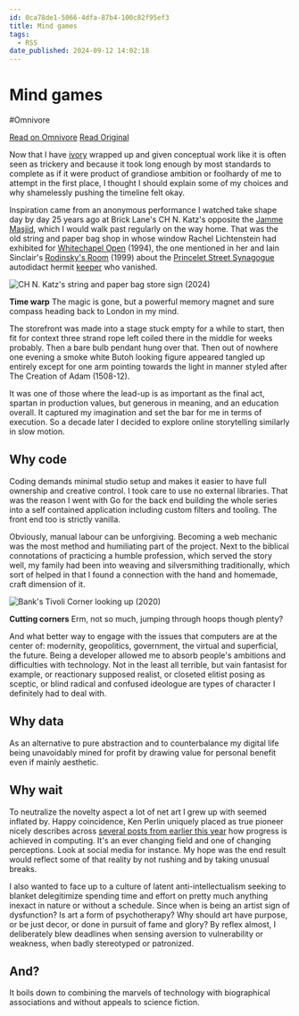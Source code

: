 ```yaml
---
id: 0ca78de1-5066-4dfa-87b4-100c82f95ef3
title: Mind games
tags:
  - RSS
date_published: 2024-09-12 14:02:18
---
```


# Mind games
#Omnivore

[Read on Omnivore](https://omnivore.app/me/mind-games-191e8441a20)
[Read Original](https://thewhodidthis.com/mind-games/)



 Now that I have [ivory](https:&#x2F;&#x2F;thewhodidthis.com&#x2F;ivory&#x2F;) wrapped up and given conceptual work like it is often seen as trickery and because it took long enough by most standards to complete as if it were product of grandiose ambition or foolhardy of me to attempt in the first place, I thought I should explain some of my choices and why shamelessly pushing the timeline felt okay.

 Inspiration came from an anonymous performance I watched take shape day by day 25 years ago at Brick Lane&#39;s CH N. Katz&#39;s opposite the [Jamme Masjid](https:&#x2F;&#x2F;en.wikipedia.org&#x2F;wiki&#x2F;Brick%5FLane%5FMosque), which I would walk past regularly on the way home. That was the old string and paper bag shop in whose window Rachel Lichtenstein had exhibited for [Whitechapel Open](https:&#x2F;&#x2F;www.whitechapelgallery.org&#x2F;london-open-history&#x2F;) (1994), the one mentioned in her and Iain Sinclair&#39;s [Rodinsky&#39;s Room](https:&#x2F;&#x2F;www.artangel.org.uk&#x2F;project&#x2F;rodinskys-whitechapel&#x2F;) (1999) about the [Princelet Street Synagogue](https:&#x2F;&#x2F;www.thespitalfieldstrust.com&#x2F;) autodidact hermit [keeper](https:&#x2F;&#x2F;en.wikipedia.org&#x2F;wiki&#x2F;Gabbai) who vanished.

![CH N. Katz&#39;s string and paper bag store sign (2024)](https:&#x2F;&#x2F;proxy-prod.omnivore-image-cache.app&#x2F;1280x960,sRikjjwSpA0C8n9sjT9ArYDVm5Rky4fCntUUyulqk3i4&#x2F;https:&#x2F;&#x2F;thewhodidthis.com&#x2F;mind-games&#x2F;IMG_0671.jpg) 

**Time warp** The magic is gone, but a powerful memory magnet and sure compass heading back to London in my mind.

 The storefront was made into a stage stuck empty for a while to start, then fit for context three strand rope left coiled there in the middle for weeks probably. Then a bare bulb pendant hung over that. Then out of nowhere one evening a smoke white Butoh looking figure appeared tangled up entirely except for one arm pointing towards the light in manner styled after The Creation of Adam (1508-12).

 It was one of those where the lead-up is as important as the final act, spartan in production values, but generous in meaning, and an education overall. It captured my imagination and set the bar for me in terms of execution. So a decade later I decided to explore online storytelling similarly in slow motion.

##  Why code

 Coding demands minimal studio setup and makes it easier to have full ownership and creative control. I took care to use no external libraries. That was the reason I went with Go for the back end building the whole series into a self contained application including custom filters and tooling. The front end too is strictly vanilla.

 Obviously, manual labour can be unforgiving. Becoming a web mechanic was the most method and humiliating part of the project. Next to the biblical connotations of practicing a humble profession, which served the story well, my family had been into weaving and silversmithing traditionally, which sort of helped in that I found a connection with the hand and homemade, craft dimension of it.

![Bank&#39;s Tivoli Corner looking up (2020)](https:&#x2F;&#x2F;proxy-prod.omnivore-image-cache.app&#x2F;1280x960,sGz2lo13di8OzW_7q3-QlR7FWa3jCsR6nN0rtqII_OhI&#x2F;https:&#x2F;&#x2F;thewhodidthis.com&#x2F;mind-games&#x2F;IMG_0155.jpg) 

**Cutting corners** Erm, not so much, jumping through hoops though plenty?

 And what better way to engage with the issues that computers are at the center of: modernity, geopolitics, government, the virtual and superficial, the future. Being a developer allowed me to absorb people&#39;s ambitions and difficulties with technology. Not in the least all terrible, but vain fantasist for example, or reactionary supposed realist, or closeted elitist posing as sceptic, or blind radical and confused ideologue are types of character I definitely had to deal with.

##  Why data

 As an alternative to pure abstraction and to counterbalance my digital life being unavoidably mined for profit by drawing value for personal benefit even if mainly aesthetic.

##  Why wait

 To neutralize the novelty aspect a lot of net art I grew up with seemed inflated by. Happy coincidence, Ken Perlin uniquely placed as true pioneer nicely describes across [several posts from earlier this year](http:&#x2F;&#x2F;blog.kenperlin.com&#x2F;?p&#x3D;26230) how progress is achieved in computing. It&#39;s an ever changing field and one of changing perceptions. Look at social media for instance. My hope was the end result would reflect some of that reality by not rushing and by taking unusual breaks.

 I also wanted to face up to a culture of latent anti-intellectualism seeking to blanket delegitimize spending time and effort on pretty much anything inexact in nature or without a schedule. Since when is being an artist sign of dysfunction? Is art a form of psychotherapy? Why should art have purpose, or be just decor, or done in pursuit of fame and glory? By reflex almost, I deliberately blew deadlines when sensing aversion to vulnerability or weakness, when badly stereotyped or patronized.

##  And?

 It boils down to combining the marvels of technology with biographical associations and without appeals to science fiction.
